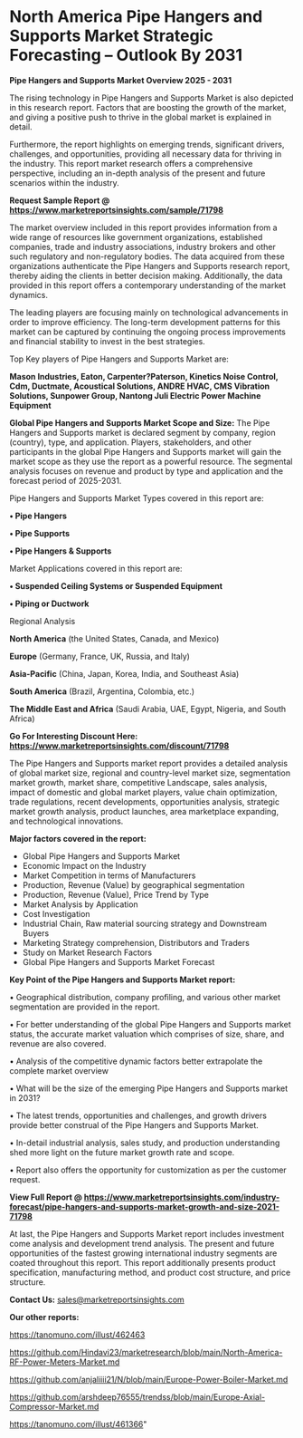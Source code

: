  # North America Pipe Hangers and Supports Market Strategic Forecasting – Outlook By 2031

<Strong> Pipe Hangers and Supports Market Overview 2025 - 2031</strong>

The rising technology in Pipe Hangers and Supports Market is also depicted in this research report. Factors that are boosting the growth of the market, and giving a positive push to thrive in the global market is explained in detail.

Furthermore, the report highlights on emerging trends, significant drivers, challenges, and opportunities, providing all necessary data for thriving in the industry. This report market research offers a comprehensive perspective, including an in-depth analysis of the present and future scenarios within the industry.

<strong>Request Sample Report @ <a href=https://www.marketreportsinsights.com/sample/71798>https://www.marketreportsinsights.com/sample/71798</a></strong>

The market overview included in this report provides information from a wide range of resources like government organizations, established companies, trade and industry associations, industry brokers and other such regulatory and non-regulatory bodies. The data acquired from these organizations authenticate the Pipe Hangers and Supports research report, thereby aiding the clients in better decision making. Additionally, the data provided in this report offers a contemporary understanding of the market dynamics.

The leading players are focusing mainly on technological advancements in order to improve efficiency. The long-term development patterns for this market can be captured by continuing the ongoing process improvements and financial stability to invest in the best strategies.

Top Key players of Pipe Hangers and Supports Market are:

<strong>Mason Industries, Eaton, Carpenter?Paterson, Kinetics Noise Control, Cdm, Ductmate, Acoustical Solutions, ANDRE HVAC, CMS Vibration Solutions, Sunpower Group, Nantong Juli Electric Power Machine Equipment</strong>

<strong><b>Global Pipe Hangers and Supports Market Scope and Size:</b></strong>
The Pipe Hangers and Supports market is declared segment by company, region (country), type, and application. Players, stakeholders, and other participants in the global Pipe Hangers and Supports market will gain the market scope as they use the report as a powerful resource. The segmental analysis focuses on revenue and product by type and application and the forecast period of 2025-2031.

Pipe Hangers and Supports Market Types covered in this report are:

<strong>• Pipe Hangers

• Pipe Supports

• Pipe Hangers & Supports</strong>

Market Applications covered in this report are:

<strong>• Suspended Ceiling Systems or Suspended Equipment

• Piping or Ductwork</strong> 

Regional Analysis

<strong>North America</strong> (the United States, Canada, and Mexico)

<strong>Europe</strong> (Germany, France, UK, Russia, and Italy)

<strong>Asia-Pacific</strong> (China, Japan, Korea, India, and Southeast Asia)

<strong>South America</strong> (Brazil, Argentina, Colombia, etc.)

<strong>The Middle East and Africa</strong> (Saudi Arabia, UAE, Egypt, Nigeria, and South Africa)

<strong>Go For Interesting Discount Here: <a href=https://www.marketreportsinsights.com/discount/71798>https://www.marketreportsinsights.com/discount/71798</a></strong>

The Pipe Hangers and Supports market report provides a detailed analysis of global market size, regional and country-level market size, segmentation market growth, market share, competitive Landscape, sales analysis, impact of domestic and global market players, value chain optimization, trade regulations, recent developments, opportunities analysis, strategic market growth analysis, product launches, area marketplace expanding, and technological innovations.

<strong><b>Major factors covered in the report:</b></strong>
<ul>
  <li>Global Pipe Hangers and Supports Market </li>
  <li>Economic Impact on the Industry</li>
  <li>Market Competition in terms of Manufacturers</li>
  <li>Production, Revenue (Value) by geographical segmentation</li>
  <li>Production, Revenue (Value), Price Trend by Type</li>
  <li>Market Analysis by Application</li>
  <li>Cost Investigation</li>
  <li>Industrial Chain, Raw material sourcing strategy and Downstream Buyers</li>
  <li>Marketing Strategy comprehension, Distributors and Traders</li>
  <li>Study on Market Research Factors</li>
  <li>Global Pipe Hangers and Supports Market Forecast</li>
</ul>

<strong><b>Key Point of the Pipe Hangers and Supports Market report:</b></strong>

• Geographical distribution, company profiling, and various other market segmentation are provided in the report.

• For better understanding of the global Pipe Hangers and Supports market status, the accurate market valuation which comprises of size, share, and revenue are also covered.

• Analysis of the competitive dynamic factors better extrapolate the complete market overview

• What will be the size of the emerging Pipe Hangers and Supports market in 2031?

• The latest trends, opportunities and challenges, and growth drivers provide better construal of the Pipe Hangers and Supports Market.

• In-detail industrial analysis, sales study, and production understanding shed more light on the future market growth rate and scope.

• Report also offers the opportunity for customization as per the customer request.

<strong><b>View Full Report @ <a href=https://www.marketreportsinsights.com/industry-forecast/pipe-hangers-and-supports-market-growth-and-size-2021-71798>https://www.marketreportsinsights.com/industry-forecast/pipe-hangers-and-supports-market-growth-and-size-2021-71798</a></b></strong>


At last, the Pipe Hangers and Supports Market report includes investment come analysis and development trend analysis. The present and future opportunities of the fastest growing international industry segments are coated throughout this report. This report additionally presents product specification, manufacturing method, and product cost structure, and price structure.

<strong>Contact Us:</strong>
sales@marketreportsinsights.com

<strong>Our other reports:</strong>

<a href=https://tanomuno.com/illust/462463>https://tanomuno.com/illust/462463</a>

<a href=https://github.com/Hindavi23/marketresearch/blob/main/North-America-RF-Power-Meters-Market.md>https://github.com/Hindavi23/marketresearch/blob/main/North-America-RF-Power-Meters-Market.md</a>

<a href=https://github.com/anjaliiii21/N/blob/main/Europe-Power-Boiler-Market.md>https://github.com/anjaliiii21/N/blob/main/Europe-Power-Boiler-Market.md</a>

<a href=https://github.com/arshdeep76555/trendss/blob/main/Europe-Axial-Compressor-Market.md>https://github.com/arshdeep76555/trendss/blob/main/Europe-Axial-Compressor-Market.md</a>

<a href=https://tanomuno.com/illust/461366>https://tanomuno.com/illust/461366</a>"
